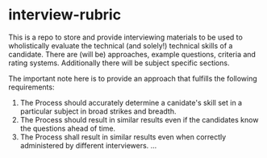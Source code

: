 # interview-rubric

This is a repo to store and provide interviewing materials to be used to wholistically evaluate the technical (and solely!) technical skills of a candidate. There are (will be) approaches, example questions, criteria and rating systems. Additionally there will be subject specific sections.

The important note here is to provide an approach that fulfills the following requirements:

1. The Process should accurately determine a canidate's skill set in a particular subject in broad strikes and breadth. 
2. The Process should result in similar results even if the candidates know the questions ahead of time.
3. The Process shall result in similar results even when correctly administered by different interviewers.
...
